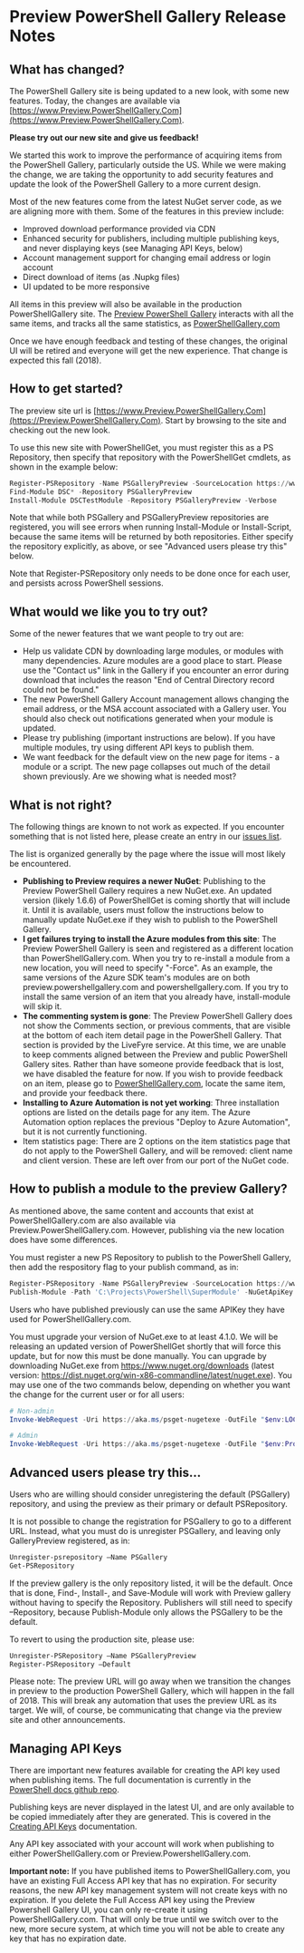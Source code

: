 
# Preview PowerShell Gallery Release Notes

## What has changed?
The PowerShell Gallery site is being updated to a new look, with some new features. Today, the changes are available via [https://www.Preview.PowerShellGallery.Com](https://www.Preview.PowerShellGallery.Com). 

**Please try out our new site and give us feedback!**

We started this work to improve the performance of acquiring items from the PowerShell Gallery, particularly outside the US. While we were making the change, we are taking the opportunity to add security features and update the look of the PowerShell Gallery to a more current design. 

Most of the new features come from the latest NuGet server code, as we are aligning more with them. Some of the features in this preview include:

* Improved download performance provided via CDN
* Enhanced security for publishers, including multiple publishing keys, and never displaying keys (see Managing API Keys, below)
* Account management support for changing email address or login account
* Direct download of items (as .Nupkg files)
* UI updated to be more responsive 

All items in this preview will also be available in the production PowerShellGallery site. The [Preview PowerShell Gallery](https://preview.powershellgallery.com) interacts with all the same items, and tracks all the same statistics, as [PowerShellGallery.com](https://powershellgallery.com)  

Once we have enough feedback and testing of these changes, the original UI will be retired and everyone will get the new experience. That change is expected this fall (2018).

## How to get started?

The preview site url is [https://www.Preview.PowerShellGallery.Com](https://Preview.PowerShellGallery.Com). 
Start by browsing to the site and checking out the new look.

To use this new site with PowerShellGet, you must register this as a PS Repository, then specify that repository with the PowerShellGet cmdlets, as shown in the example below:

```powershell
Register-PSRepository -Name PSGalleryPreview -SourceLocation https://www.Preview.PowerShellGallery.Com/api/v2 
Find-Module DSC* -Repository PSGalleryPreview
Install-Module DSCTestModule -Repository PSGalleryPreview -Verbose
```
Note that while both PSGallery and PSGalleryPreview repositories are registered, you will see errors when running Install-Module or Install-Script, because the same items will be returned by both repositories. Either specify the repository explicitly, as above, or see "Advanced users please try this" below.

Note that Register-PSRepository only needs to be done once for each user, and persists across PowerShell sessions. 

## What would we like you to try out?
Some of the newer features that we want people to try out are:

* Help us validate CDN by downloading large modules, or modules with many dependencies. Azure modules are a good place to start. Please use the "Contact us" link in the Gallery if you encounter an error during download that includes the reason "End of Central Directory record could not be found." 
* The new PowerShell Gallery Account management allows changing the email address, or the MSA account associated with a Gallery user. You should also check out notifications generated when your module is updated.
* Please try publishing (important instructions are below). If you have multiple modules, try using different API keys to publish them. 
* We want feedback for the default view on the new page for items - a module or a script. The new page collapses out much of the detail shown previously. Are we showing what is needed most?

## What is not right?

The following things are known to not work as expected. 
If you encounter something that is not listed here, please create an entry in our [issues list](https://github.com/PowerShell/PowerShellGallery/issues). 

The list is organized generally by the page where the issue will most likely be encountered.

* **Publishing to Preview requires a newer NuGet**:
Publishing to the Preview PowerShell Gallery requires a new NuGet.exe. An updated version (likely 1.6.6) of PowerShellGet is coming shortly that will include it. Until it is available, users must follow the instructions below to manually update NuGet.exe if they wish to publish to the PowerShell Gallery. 
* **I get failures trying to install the Azure modules from this site**:
The Preview PowerShell Gallery is seen and registered as a different location than PowerShellGallery.com. When you try to re-install a module from a new location, you will need to specify "-Force". 
As an example, the same versions of the Azure SDK team's modules are on both preview.powershellgallery.com and powershellgallery.com. If you try to install the same version of an item that you already have, install-module will skip it.
* **The commenting system is gone**:
The Preview PowerShell Gallery does not show the Comments section, or previous comments, that are visible at the bottom of each item detail page in the PowerShell Gallery. That section is provided by the LiveFyre service. At this time, we are unable to keep comments aligned between the Preview and public PowerShell Gallery sites. Rather than have someone provide feedback that is lost, we have disabled the feature for now. If you wish to provide feedback on an item, please go to [PowerShellGallery.com](https://powershellgallery.com), locate the same item, and provide your feedback there. 
* **Installing to Azure Automation is not yet working**: 
Three installation options are listed on the details page for any item. The Azure Automation option replaces the previous "Deploy to Azure Automation", but it is not currently functioning.
* Item statistics page: 
There are 2 options on the item statistics page that do not apply to the PowerShell Gallery, and will be removed: client name and client version. These are left over from our port of the NuGet code. 

## How to publish a module to the preview Gallery?

As mentioned above, the same content and accounts that exist at PowerShellGallery.com are also available via Preview.PowerShellGallery.com. However, publishing via the new location does have some differences.

You must register a new PS Repository to publish to the PowerShell Gallery, then add the respository flag to your publish command, as in:

```powershell
Register-PSRepository -Name PSGalleryPreview -SourceLocation https://www.Preview.PowerShellGallery.Com/api/v2 
Publish-Module -Path 'C:\Projects\PowerShell\SuperModule' -NuGetApiKey "NotIncludedHere" -Repository PSGalleryPreview
```

Users who have published previously can use the same APIKey they have used for PowerShellGallery.com.

You must upgrade your version of NuGet.exe to at least 4.1.0.  We will be releasing an updated version of PowerShellGet shortly that will force this update, but for now this must be done manually. You can upgrade by downloading NuGet.exe from https://www.nuget.org/downloads (latest version: https://dist.nuget.org/win-x86-commandline/latest/nuget.exe). You may use one of the two commands below, depending on whether you want the change for the current user or for all users:

```powershell
# Non-admin
Invoke-WebRequest -Uri https://aka.ms/psget-nugetexe -OutFile "$env:LOCALAPPDATA\Microsoft\Windows\PowerShell\PowerShellGet\NuGet.exe"
```

```powershell
# Admin
Invoke-WebRequest -Uri https://aka.ms/psget-nugetexe -OutFile "$env:ProgramData\Microsoft\Windows\PowerShell\PowerShellGet\NuGet.exe"
```

## Advanced users please try this...

Users who are willing should consider unregistering the default (PSGallery) repository, and using the preview as their primary or default PSRepository.  

It is not possible to change the registration for PSGallery to go to a different URL. Instead, what you must do is unregister PSGallery, and leaving only GalleryPreview registered, as in:

```powershell
Unregister-psrepository –Name PSGallery
Get-PSRepository
```

If the preview gallery is the only repository listed, it will be the default.  Once that is done, Find-, Install-, and Save-Module will work with Preview gallery without having to specify the Repository. Publishers will still need to specify –Repository, because Publish-Module only allows the PSGallery to be the default. 

To revert to using the production site, please use:
 
```powershell 
Unregister-PSRepository –Name PSGalleryPreview
Register-PSRepository –Default
```

Please note: The preview URL will go away when we transition the changes in preview to the production PowerShell Gallery, which will happen in the fall of 2018. This will break any automation that uses the preview URL as its target. We will, of course, be communicating that change via the preview site and other announcements.  

## Managing API Keys

There are important new features available for creating the API key used when publishing items. The full documentation is currently in the [PowerShell docs github repo](https://github.com/PowerShell/PowerShell-Docs/blob/psgallery-preview/gallery/how-to/managing-profile/creating-APIkeys.md). 

Publishing keys are never displayed in the latest UI, and are only available to be copied immediately after they are generated. This is covered in the [Creating API Keys](https://github.com/PowerShell/PowerShell-Docs/blob/psgallery-preview/gallery/how-to/managing-profile/creating-APIkeys.md) documentation. 

Any API key associated with your account will work when publishing to either PowerShellGallery.com or Preview.PowershellGallery.com. 

__Important note:__ If you have published items to PowerShellGallery.com, you have an existing Full Access API key that has no expiration. For security reasons, the new API key management system will not create keys with no expiration. If you delete the Full Access API key using the Preview Powershell Gallery UI, you can only re-create it using PowerShellGallery.com. That will  only be true until we switch over to the new, more secure system, at which time you will not be able to create any key that has no expiration date. 
